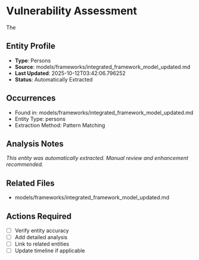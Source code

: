 # Vulnerability Assessment

The

## Entity Profile
- **Type**: Persons
- **Source**: models/frameworks/integrated_framework_model_updated.md
- **Last Updated**: 2025-10-12T03:42:06.796252
- **Status**: Automatically Extracted

## Occurrences
- Found in: models/frameworks/integrated_framework_model_updated.md
- Entity Type: persons
- Extraction Method: Pattern Matching

## Analysis Notes
*This entity was automatically extracted. Manual review and enhancement recommended.*

## Related Files
- models/frameworks/integrated_framework_model_updated.md

## Actions Required
- [ ] Verify entity accuracy
- [ ] Add detailed analysis
- [ ] Link to related entities
- [ ] Update timeline if applicable
